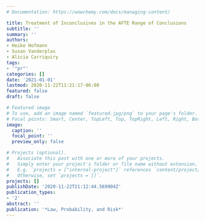 ```yaml
---
# Documentation: https://wowchemy.com/docs/managing-content/

title: Treatment of Inconclusives in the AFTE Range of Conclusions
subtitle: ''
summary: ''
authors:
- Heike Hofmann
- Susan Vanderplas
- Alicia Carriquiry
tags:
- '"pr"'
categories: []
date: '2021-01-01'
lastmod: 2020-11-22T11:21:17-06:00
featured: false
draft: false

# Featured image
# To use, add an image named `featured.jpg/png` to your page's folder.
# Focal points: Smart, Center, TopLeft, Top, TopRight, Left, Right, BottomLeft, Bottom, BottomRight.
image:
  caption: ''
  focal_point: ''
  preview_only: false

# Projects (optional).
#   Associate this post with one or more of your projects.
#   Simply enter your project's folder or file name without extension.
#   E.g. `projects = ["internal-project"]` references `content/project/deep-learning/index.md`.
#   Otherwise, set `projects = []`.
projects: []
publishDate: '2020-11-22T21:12:44.569904Z'
publication_types:
- '2'
abstract: ''
publication: '*Law, Probability, and Risk*'
---
```

